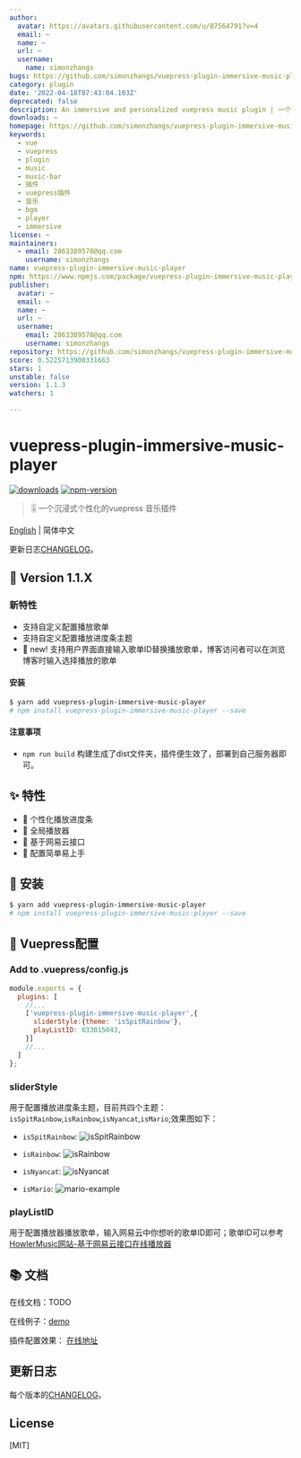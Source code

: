 ```yaml
---
author:
  avatar: https://avatars.githubusercontent.com/u/87564791?v=4
  email: ~
  name: ~
  url: ~
  username:
    name: simonzhangs
bugs: https://github.com/simonzhangs/vuepress-plugin-immersive-music-player/issues
category: plugin
date: '2022-04-18T07:43:04.103Z'
deprecated: false
description: An immersive and personalized vuepress music plugin | 一个沉浸式个性化的vuepress 音乐插件
downloads: ~
homepage: https://github.com/simonzhangs/vuepress-plugin-immersive-music-player#readme
keywords:
  - vue
  - vuepress
  - plugin
  - music
  - music-bar
  - 插件
  - vuepress插件
  - 音乐
  - bgm
  - player
  - immersive
license: ~
maintainers:
  - email: 2863389578@qq.com
    username: simonzhangs
name: vuepress-plugin-immersive-music-player
npm: https://www.npmjs.com/package/vuepress-plugin-immersive-music-player
publisher:
  avatar: ~
  email: ~
  name: ~
  url: ~
  username:
    email: 2863389578@qq.com
    username: simonzhangs
repository: https://github.com/simonzhangs/vuepress-plugin-immersive-music-player
score: 0.5225713900331663
stars: 1
unstable: false
version: 1.1.3
watchers: 1

---
```


# vuepress-plugin-immersive-music-player

[![downloads](https://img.shields.io/npm/dm/vue-slider-component.svg)](https://www.npmjs.com/package/vuepress-plugin-immersive-music-player)
[![npm-version](https://img.shields.io/npm/v/vue-slider-component.svg)](https://img.shields.io/npm/v/vue-slider-component.svg)

> 🎚 一个沉浸式个性化的vuepress 音乐插件

[English](https://github.com/simonzhangs/vuepress-plugin-immersive-music-player/blob/main/README-EN.md) | 简体中文

更新日志[CHANGELOG](https://github.com/simonzhangs/vuepress-plugin-immersive-music-player/blob/main/CHANGELOG.md)。

## 🌟 Version 1.1.X

### 新特性
- 支持自定义配置播放歌单
- 支持自定义配置播放进度条主题
- 🌟 new! 支持用户界面直接输入歌单ID替换播放歌单，博客访问者可以在浏览博客时输入选择播放的歌单

#### 安装

```bash
$ yarn add vuepress-plugin-immersive-music-player
# npm install vuepress-plugin-immersive-music-player --save
```

#### 注意事项
- `npm run build` 构建生成了dist文件夹，插件便生效了，部署到自己服务器即可。

## ✨ 特性
- 🍖 个性化播放进度条
- 👗 全局播放器
- 🍒 基于网易云接口
- 🔧 配置简单易上手


## 🎯 安装
```bash
$ yarn add vuepress-plugin-immersive-music-player
# npm install vuepress-plugin-immersive-music-player --save
```


## 🚀 Vuepress配置

### Add to .vuepress/config.js

```js
module.exports = {
  plugins: [
    //...
    ['vuepress-plugin-immersive-music-player',{
      sliderStyle:{theme: 'isSpitRainbow'},
      playListID: 633015043,
    }]
    //...
  ]
};
```
### sliderStyle

用于配置播放进度条主题，目前共四个主题：`isSpitRainbow`,`isRainbow`,`isNyancat`,`isMario`;效果图如下：

- `isSpitRainbow`:
![`isSpitRainbow`](https://cdn.jsdelivr.net/gh/simonzhangs/image-hosting@master/vue-plugin-example/spitRainbow-example.7iblvhk8l5o0.webp)

- `isRainbow`:
![`isRainbow`](https://cdn.jsdelivr.net/gh/simonzhangs/image-hosting@master/vue-plugin-example/rainbow-exapmle.60mrbyhx2cc0.webp)

- `isNyancat`:
![`isNyancat`](https://cdn.jsdelivr.net/gh/simonzhangs/image-hosting@master/vue-plugin-example/nyancat-example.3zqlf6pdhny0.webp)

- `isMario`:
![mario-example](https://cdn.jsdelivr.net/gh/simonzhangs/image-hosting@master/vue-plugin-example/mario-example.3bmtxznwesc0.webp)

### playListID

用于配置播放器播放歌单，输入网易云中你想听的歌单ID即可；歌单ID可以参考[HowlerMusic网站-基于网易云接口在线播放器](http://woaitouxiang.top)

## 📚 文档

在线文档：TODO

在线例子：[demo](https://simonzhangs.github.io/)

插件配置效果： [在线地址](https://simonzhangs.github.io/)

## 更新日志

每个版本的[CHANGELOG](https://github.com/simonzhangs/vuepress-plugin-immersive-music-player/blob/main/CHANGELOG.md)。


## License

[MIT]